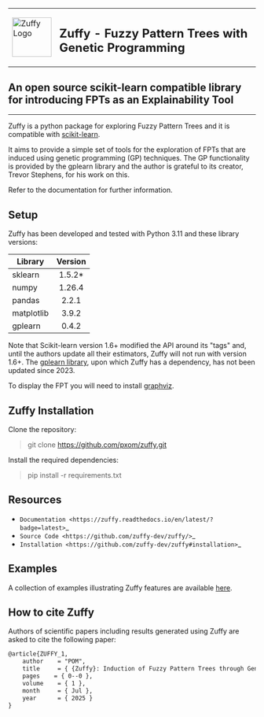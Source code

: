 <table><tr><td><img style="float:left;padding-right:0px;vertical-align:top;border:none" src="https://raw.githubusercontent.com/pxom/zuffy/master/assets/zuffy_logo_small_nb_gr.png" alt="Zuffy Logo" width="80"/></td><td><h2>Zuffy - Fuzzy Pattern Trees with Genetic Programming</h2></td></tr></table>



## An open source scikit-learn compatible library for introducing FPTs as an Explainability Tool
------------------------------------------------------------------------------------------------
<!-- 
![tests](https://github.com/scikit-learn-contrib/project-template/actions/workflows/python-app.yml/badge.svg)
[![codecov](https://codecov.io/gh/scikit-learn-contrib/project-template/graph/badge.svg?token=L0XPWwoPLw)](https://codecov.io/gh/scikit-learn-contrib/project-template)
![doc](https://github.com/scikit-learn-contrib/project-template/actions/workflows/deploy-gh-pages.yml/badge.svg)
```diff
- NOTE THAT THIS PROJECT IS UNDER DEVELOPMENT AND LIKELY TO CHANGE SIGNIFICANTLY UNTIL THE FIRST RELEASE. USE AT YOUR OWN RISK.
```
-->
Zuffy is a python package for exploring Fuzzy Pattern Trees and it is compatible with [scikit-learn](https://scikit-learn.org).

It aims to provide a simple set of tools for the exploration of FPTs that are induced using 
genetic programming (GP) techniques. The GP functionality is provided by the gplearn library
and the author is grateful to its creator, Trevor Stephens, for his work on this.

Refer to the documentation for further information.

## Setup

Zuffy has been developed and tested with Python 3.11 and these library versions:

  Library    | Version  |
| ---------- | :------: |
| sklearn    | 1.5.2*   |
| numpy      | 1.26.4   |
| pandas     | 2.2.1    |
| matplotlib | 3.9.2    |
| gplearn    | 0.4.2    |

Note that Scikit-learn version 1.6+ modified the API around its "tags" and, until the authors update all their estimators, Zuffy will not run with version 1.6+.  The [gplearn library](https://github.com/trevorstephens/gplearn), upon which Zuffy has a dependency, has not been updated since 2023.

To display the FPT you will need to install [graphviz](https://graphviz.org/download/).


## Zuffy Installation
Clone the repository:
> git clone https://github.com/pxom/zuffy.git

Install the required dependencies:
> pip install -r requirements.txt

## Resources

- `Documentation <https://zuffy.readthedocs.io/en/latest/?badge=latest>`_
- `Source Code <https://github.com/zuffy-dev/zuffy/>`_
- `Installation <https://github.com/zuffy-dev/zuffy#installation>`_

## Examples

A collection of examples illustrating Zuffy features are available [here](<https://github.com/pxom/zuffy/tree/master/examples>).

## How to cite Zuffy
Authors of scientific papers including results generated using Zuffy are asked to cite the following paper:

```xml
@article{ZUFFY_1, 
    author    = "POM",
    title     = { {Zuffy}: Induction of Fuzzy Pattern Trees through Genetic Programming },
    pages    = { 0--0 },
    volume    = { 1 },
    month     = { Jul },
    year      = { 2025 }
}
```
